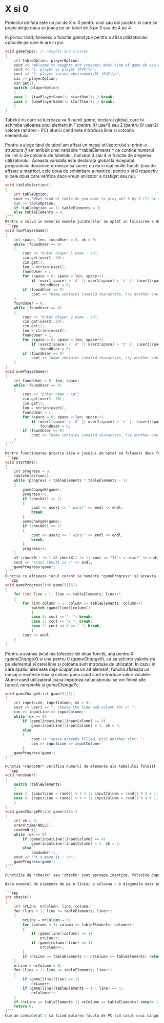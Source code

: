 # X si 0
Proiectul de fata este un joc de X si 0 pentru unul sau doi jucatori in care se poate alege daca se joaca pe un tabel de 3 pe 3 sau de 4 pe 4.

In primul rand, folosesc o functie *gametype* pentru a afisa utilizatorului optiunile pe care le are in joc:
```cpp
void gameType() // noughts and crosses
{
	int tableOption, playerOption;
	cout << "Welcome to noughts and crosses! What kind of game do you want to play?\n";
	cout << "1. player vs player (PVP)\n";
	cout << "2. player versus enviroment/PC (PVE)\n";
	cin >> playerOption;
	cin.get();
	switch (playerOption)
	{
	case 1: {twoPlayerGame(); startOne(); } break;
	case 2: {onePlayerGame(); startTwo(); } break;
	}
}
```
Tabelul cu care se lucreaza va fi numit *game*, declarat global, care isi schimba valoarea unui element in 1 (pentru X/ user1) sau 2 (pentru 0/ user2/ valoare random - PC) atunci cand este introdusa linia si coloana elementului.    

Pentru a alege tipul de tabel am afisat un mesaj utilizatorului si printr-o structura *if* am atribuit unei variabile * tableElements * ce contine numarul de linii si de coloane ale tabelului, numarul 3 sau 4 in functie de alegerea utilizatorului. Aceasta variabila este declarata global la inceputul programului deoarece urmeaza sa lucrez cu ea in mai multe functii (cea de afisare a matricei, cele doua de schimbare a matricei pentru x si 0 respectiv si cele doua care verifica daca vreun utilizator a castigat sau nu). 
```cpp
void tableSelection()
{
	int tableOption;
	cout << "What kind of table do you want to play on? 3 by 3 (1) or 4 by 4 (2) ?";
	cin >> tableOption;
	if (tableOption == 1) tableElements = 3;
	else tableElements = 4;
}```
Pentru a salva in memorie numele jucatorilor am optat in folosirea a doua siruri de caractere (* user1 * si * user 2 *) pe care le-am citit in functia * twoPlayerGame *. In cazul unui singur jucator folosesc functia *onePlayerGame* ce atribuie o valoare doar in prima variabila *user1*.
```cpp
void twoPlayerGame()
{
	int space, len, foundUser = 0, ok = 0;
	while (foundUser == 0)
	{
		cout << "Enter player 1 name : \n";
		cin.get(user1, 20);
		cin.get();
		len = strlen(user1);
		foundUser = 1;
		for (space = 0; space < len; space++)
			if (user1[space] < 'A' || user1[space] > 'z' || (user1[space] > 'Z' && user1[space] < 'a'))
				foundUser = 0;
		if (foundUser == 0)
			cout << "name contains invalid characters, try another one \n";
	}
	foundUser = 0;
	while (foundUser == 0)
	{
		cout << "Enter player 2 name : \n";
		cin.get(user2, 20);
		cin.get();
		len = strlen(user2);
		foundUser = 1;
		for (space = 0; space < len; space++)
			if (user2[space] < 'A' || user2[space] > 'z' || (user2[space] > 'Z' && user2[space] < 'a'))
				foundUser = 0;
		if (foundUser == 0)
			cout << "name contains invalid characters, try another one \n";
	}
}
void onePlayerGame()
{
	int foundUser = 0, len, space;
	while (foundUser == 0)
	{
		cout << "Enter name : \n";
		cin.get(user1, 20);
		cin.get();
		len = strlen(user1);
		foundUser = 1;
		for (space = 0; space < len; space++)
			if (user1[space] < 'A' || user1[space] > 'z' || (user1[space] > 'z' && user1[space] < 'a'))
				foundUser = 0;
		if (foundUser == 0)
			cout << "name contains invalid characters, try another one \n";
	}
}```

Pentru functionarea propriu-zisa a jocului am optat sa folosesc doua functii: *startOne* pentru alegerea de a juca cu o alta persoana si *startTwo* pentru a juca contra calculatorului. 
```cpp
void startOne()
{
	int progress = 0;
	tableSelection();
	while (progress < tableElements * tableElements - 1)
	{
		gameChangeX(game);
		progress++;
		if (checkX() == 1)
		{
			cout << user1 << " wins!" << endl << endl;
			break;
		}
		gameChange0(game);
		if (check0() == 1)
		{
			cout << user2 << " wins!" << endl << endl;
			break;
		}
		progress++;
	}
	if (check0() != 1 && checkX() != 1) cout << "It's a draw!" << endl;
	cout << "Final result is :" << endl;
	gameProgress(game);
}```
Functia ce afiseaza jocul curent se numeste *gameProgress* si aceasta, prin doua structuri *for* si printr-o structura *switch* mascheaza tabelul propriu-zis si afiseaza "- , x , 0" pentru valorile de 0, 1 si 2, respectiv, ale matricei. 
```cpp
void gameProgress(int game[5][5])
{
	for (int line = 1; line <= tableElements; line++)
	{
		for (int column = 1; column <= tableElements; column++)
			switch (game[line][column])
			{
			case 0: cout << "- "; break;
			case 1: cout << "x "; break;
			case 2: cout << 0 << " "; break;
			}
		cout << endl;
	}
}
```
Pentru a avansa jocul ma folosesc de doua functii, una pentru X (*gameChangeX*) si una pentru 0 (*gameChange0*), ca sa schimb valorile de pe elementul al carei linie si coloana sunt introduse de utilizator. In cazul in care spatiul ales este deja ocupat de un alt element, functia afiseaza un mesaj si reciteste linia si colona pana cand sunt introduse valori valabile. Atunci cand utilizatorul joaca impotriva caluclatorului se vor folosi alte functii, *randomNr* si *gameChangePc*.
```cpp 
void gameChangeX(int game[5][5])
{
	int inputLine, inputColumn, ok = 0;
	cout << user1 << ", choose the line and column for x: ";
	cin >> inputLine >> inputColumn;
	while (ok == 0)
		if (game[inputLine][inputColumn] == 0)
			game[inputLine][inputColumn] = 1, ok = 1;
		else
		{
			cout << "space already filled, pick another slot: ";
			cin >> inputLine >> inputColumn;
		}
	gameProgress(game);
}```

Functia *randomNr* verifica numarul de elemente ale tabelului folosit (*tableElements*) si genereaza o valoare aleatorie intre 1 si numarul de elemente curente. *gameChangePC* se foloseste de aceasta functie pentru a genera valori introduse de calculator, pe care ulterior le verifica si le introduce in tabel, afisand intr-un final tabelul propriu-zis, precedat de un mesaj.
```cpp
void randomNr()
{
	switch (tableElements)
	{
	case 3: {inputLine = rand() % 3 + 1; inputColumn = rand() % 3 + 1; } break;
	case 4: {inputLine = rand() % 4 + 1; inputColumn = rand() % 4 + 1; } break;
	}
}
void gameChangePC(int game[5][5])
{
	int ok = 0;
	srand(time(NULL));
	randomNr();
	while (ok == 0)
		if (game[inputLine][inputColumn] == 0)
			game[inputLine][inputColumn] = 2, ok = 1;
		else
			randomNr();
	cout << "PC's move is : \n";
	gameProgress(game);
}```

Functiile de *checkX* sau *check0* sunt aproape identice, folosite dupa fiecare modificare facuta in matrice pentru a vedea daca exista un utilizator ce a castigat. In functia data mai jos sunt numarate elementele de pe fiecare linie sau coloana care sunt egale cu 1 (elementele de X).

Daca numarul de elemente de pe o linie/ o coloana / o diagonala este egal cu *tableElements* (numarul de linii/ coloane ale matricei patratice) atunci se returneaza 1 semnificand ca jocul s-a terminat si ca exista un castigator, altfel se returneaza 0 si jocul continua. La final, daca nu a castigat nimeni jocul, se verifica in functia *start* daca *checkX* si *check0* sunt diferite de 1 si se afiseaza mesajul "It's a draw!" daca da.

```cpp
int checkX()
{
	int nrLine, nrColumn, line, column;
	for (line = 1; line <= tableElements; line++)
	{
		nrLine = nrColumn = 0;
		for (column = 1; column <= tableElements; column++)
		{
			if (game[line][column] == 1)
				nrLine++;
			if (game[column][line] == 1)
				nrColumn++;
		}
		if (nrLine == tableElements || nrColumn == tableElements) return 1;
	}
	nrLine = nrColumn = 0;
	for (line = 1; line <= tableElements; line++)
	{
		if (game[line][line] == 1)
			nrLine++;
		if (game[line][tableElements + 1 - line] == 1)
			nrColumn++;
	}
	if (nrLine == tableElements || nrColumn == tableElements) return 1;
	return 0;
}```
Cum am considerat 0 ca fiind mutarea facuta de PC (in cazul unui singur jucator), nu mai este nevoie sa creez o alta functie pentru a verifica castigul calculatorului, ci dosar o folosesc pe *check0*.

